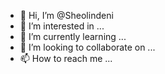 - 👋 Hi, I’m @Sheolindeni
- 👀 I’m interested in ...
- 🌱 I’m currently learning ...
- 💞️ I’m looking to collaborate on ...
- 📫 How to reach me ...

<!---
Sheolindeni/Sheolindeni is a ✨ special ✨ repository because its `README.md` (this file) appears on your GitHub profile.
You can click the Preview link to take a look at your changes.
--->
